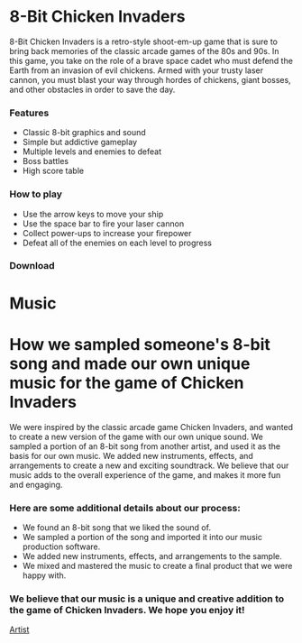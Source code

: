 
# 8-Bit Chicken Invaders

8-Bit Chicken Invaders is a retro-style shoot-em-up game that is sure to bring back memories of the classic arcade games of the 80s and 90s. In this game, you take on the role of a brave space cadet who must defend the Earth from an invasion of evil chickens. Armed with your trusty laser cannon, you must blast your way through hordes of chickens, giant bosses, and other obstacles in order to save the day.

### Features

* Classic 8-bit graphics and sound
* Simple but addictive gameplay
* Multiple levels and enemies to defeat
* Boss battles
* High score table

### How to play

* Use the arrow keys to move your ship
* Use the space bar to fire your laser cannon
* Collect power-ups to increase your firepower
* Defeat all of the enemies on each level to progress

### Download

# Music
# How we sampled someone's 8-bit song and made our own unique music for the game of Chicken Invaders

We were inspired by the classic arcade game Chicken Invaders, and wanted to create a new version of the game with our own unique sound. We sampled a portion of an 8-bit song from another artist, and used it as the basis for our own music. We added new instruments, effects, and arrangements to create a new and exciting soundtrack. We believe that our music adds to the overall experience of the game, and makes it more fun and engaging.

### Here are some additional details about our process:

  * We found an 8-bit song that we liked the sound of.
  * We sampled a portion of the song and imported it into our music production software.
  * We added new instruments, effects, and arrangements to the sample.
  * We mixed and mastered the music to create a final product that we were happy with.

### We believe that our music is a unique and creative addition to the game of Chicken Invaders. We hope you enjoy it!

[Artist](https://soundcloud.com/harayuu/tracks)